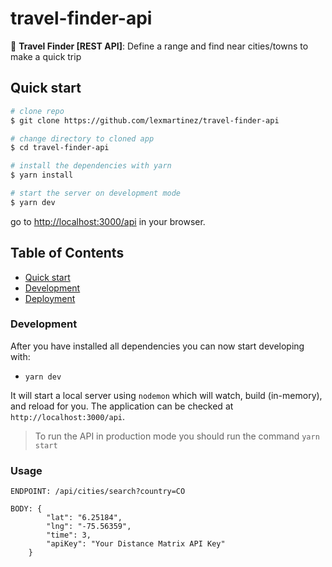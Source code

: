 # travel-finder-api

:camel: **Travel Finder [REST API]**: Define a range and find near cities/towns to make a quick trip

## Quick start

```bash
# clone repo
$ git clone https://github.com/lexmartinez/travel-finder-api

# change directory to cloned app
$ cd travel-finder-api

# install the dependencies with yarn
$ yarn install

# start the server on development mode
$ yarn dev
```

go to [http://localhost:3000/api](http://localhost:3000/api) in your browser.

## Table of Contents

+ [Quick start](#quick-start)
+ [Development](#development)
+ [Deployment](#deployment)

### Development

After you have installed all dependencies you can now start developing with:

+ `yarn dev`

 It will start a local server using `nodemon` which will watch, build (in-memory), and reload for you. The application can be checked at `http://localhost:3000/api`.

> To run the API in production mode you should run the command `yarn start`

### Usage

```
ENDPOINT: /api/cities/search?country=CO

BODY: {
        "lat": "6.25184",
        "lng": "-75.56359",
        "time": 3,
        "apiKey": "Your Distance Matrix API Key"
    }
```